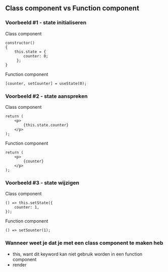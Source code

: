 ## Class component vs Function component

### Voorbeeld #1 - state initialiseren
Class component

    constructor()
    {
        this.state = {
            counter: 0;
         };
    }

Function component

    [counter, setCounter] = useState(0);

### Voorbeeld #2 - state aanspreken
Class component

    return (
        <p>
            {this.state.counter}
        </p>
    );

Function component

    return (
        <p>
            {counter}
        </p>
    );

### Voorbeeld #3 - state wijzigen
Class component

    () => this.setState({
        counter: 1,
    });

Function component

    () => setSounter(1);

### Wanneer weet je dat je met een class component te maken heb
- this, want dit keyword kan niet gebruik worden in een function component
- render